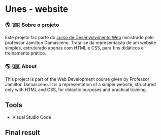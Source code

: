 # Unes - website

### :earth_americas: :brazil: ​Sobre o projeto

Este projeto faz parte do [curso de Desenvolvimento Web](https://www.udemy.com/course/web-completo/) ministrado pelo professor Jamilton Damasceno. Trata-se da representação de um website simples, estruturado apenas com HTML e CSS, para fins didáticos e treinamento prático.

### :earth_americas: :us: ​About 

This project is part of the Web Development course given by Professor Jamilton Damasceno. It is a representation of a simple website, structured only with HTML and CSS, for didactic purposes and practical training.

## Tools

- Visual Studio Code

## Final result

